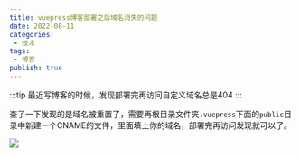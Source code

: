 ```yaml
---
title: vuepress博客部署之后域名消失的问题
date: 2022-08-11
categories:
 - 技术
tags:
 - 博客
publish: true
---
```

:::tip
最近写博客的时候，发现部署完再访问自定义域名总是404
:::
<!-- more -->

查了一下发现的是域名被重置了，需要再根目录文件夹`.vuepress`下面的`public`目录中新建一个CNAME的文件，里面填上你的域名，部署完再访问发现就可以了。

![](https://blog.jdqiong.cn/202208111828744.png)